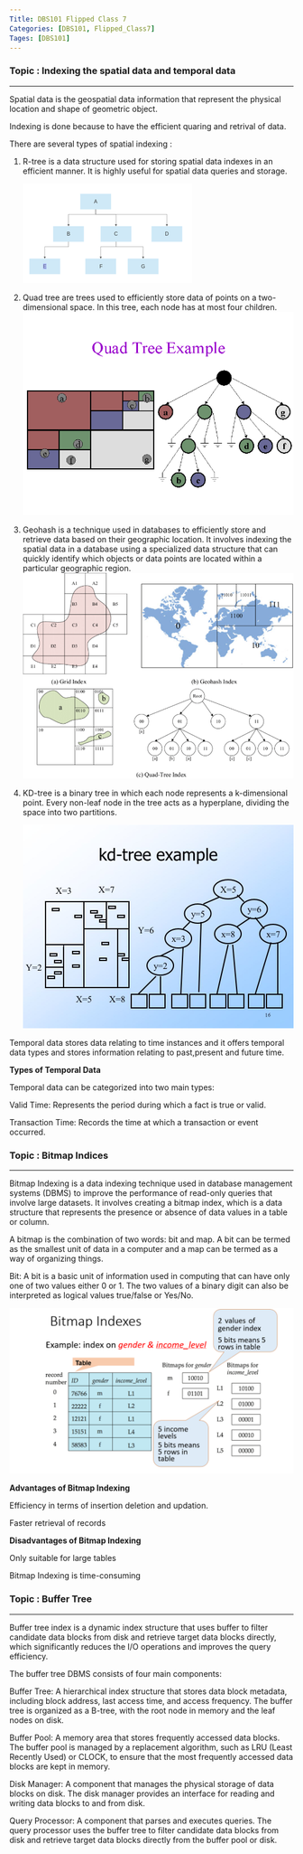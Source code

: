 ```yaml
---
Title: DBS101 Flipped Class 7
Categories: [DBS101, Flipped_Class7]
Tages: [DBS101]
---
```


### Topic : Indexing the spatial data and temporal data

---

Spatial data is the geospatial data information that represent the physical location and shape of geometric object.

Indexing is done because to have the efficient quaring and retrival of data.

There are several types of spatial indexing :

1. R-tree is a data structure used for storing spatial data indexes in an efficient manner. It is highly useful for spatial data queries and storage.

   ![alt text](../assets/r-tree.png)

2. Quad tree are trees used to efficiently store data of points on a two-dimensional space. In this tree, each node has at most four children.
   ![alt text](../assets/quadtree.gif)

3. Geohash is a technique used in databases to efficiently store and retrieve data based on their geographic location. It involves indexing the spatial data in a database using a specialized data structure that can quickly identify which objects or data points are located within a particular geographic region.
   ![alt text](../assets/geohashing.png)

4. KD-tree is a binary tree in which each node represents a k-dimensional point. Every non-leaf node in the tree acts as a hyperplane, dividing the space into two partitions.

   ![alt text](../assets/kd-tree.jpg)


Temporal data stores data relating to time instances and it offers temporal data types and stores information relating to past,present and future time. 

**Types of Temporal Data**

Temporal data can be categorized into two main types:

Valid Time: Represents the period during which a fact is true or valid.

Transaction Time: Records the time at which a transaction or event occurred.

### Topic : Bitmap Indices
---
Bitmap Indexing is a data indexing technique used in database management systems (DBMS) to improve the performance of read-only queries that involve large datasets. It involves creating a bitmap index, which is a data structure that represents the presence or absence of data values in a table or column.

A bitmap is the combination of two words: bit and map. A bit can be termed as the smallest unit of data in a computer and a map can be termed as a way of organizing things.

Bit: A bit is a basic unit of information used in computing that can have only one of two values either 0 or 1. The two values of a binary digit can also be interpreted as logical values true/false or Yes/No.

![alt text](../assets/bitmap.png)

**Advantages of Bitmap Indexing**

Efficiency in terms of insertion deletion and updation.

Faster retrieval of records

**Disadvantages of Bitmap Indexing**

Only suitable for large tables

Bitmap Indexing is time-consuming


### Topic : Buffer Tree
---

Buffer tree index is a dynamic index structure that uses buffer to filter candidate data blocks from disk and retrieve target data blocks directly, which significantly reduces the I/O operations and improves the query efficiency.

The buffer tree DBMS consists of four main components:

Buffer Tree: A hierarchical index structure that stores data block metadata, including block address, last access time, and access frequency. The buffer tree is organized as a B-tree, with the root node in memory and the leaf nodes on disk.

Buffer Pool: A memory area that stores frequently accessed data blocks. The buffer pool is managed by a replacement algorithm, such as LRU (Least Recently Used) or CLOCK, to ensure that the most frequently accessed data blocks are kept in memory.

Disk Manager: A component that manages the physical storage of data blocks on disk. The disk manager provides an interface for reading and writing data blocks to and from disk.

Query Processor: A component that parses and executes queries. The query processor uses the buffer tree to filter candidate data blocks from disk and retrieve target data blocks directly from the buffer pool or disk.
